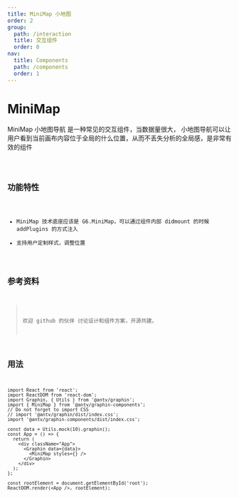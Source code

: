 ```yaml
---
title: MiniMap 小地图
order: 2
group:
  path: /interaction
  title: 交互组件
  order: 0
nav:
  title: Components
  path: /components
  order: 1
---
```


# MiniMap

MiniMap 小地图导航 是一种常见的交互组件，当数据量很大， 小地图导航可以让用户看到当前画布内容位于全局的什么位置，从而不丢失分析的全局感，是非常有效的组件

<code src='./demos/index.tsx'>

## 功能特性

- MiniMap 技术底座应该是 G6.MiniMap，可以通过组件内部 didmount 的时候 addPlugins 的方式注入
- 支持用户定制样式，调整位置

## 参考资料

> 欢迎 github 的伙伴 讨论设计和组件方案，开源共建。

## 用法

```tsx | pure
import React from 'react';
import ReactDOM from 'react-dom';
import Graphin, { Utils } from '@antv/graphin';
import { MiniMap } from '@antv/graphin-components';
// Do not forget to import CSS
// import '@antv/graphin/dist/index.css';
import '@antv/graphin-components/dist/index.css';

const data = Utils.mock(10).graphin();
const App = () => {
  return (
    <div className="App">
      <Graphin data={data}>
        <MiniMap styles={} />
      </Graphin>
    </div>
  );
};

const rootElement = document.getElementById('root');
ReactDOM.render(<App />, rootElement);
```
